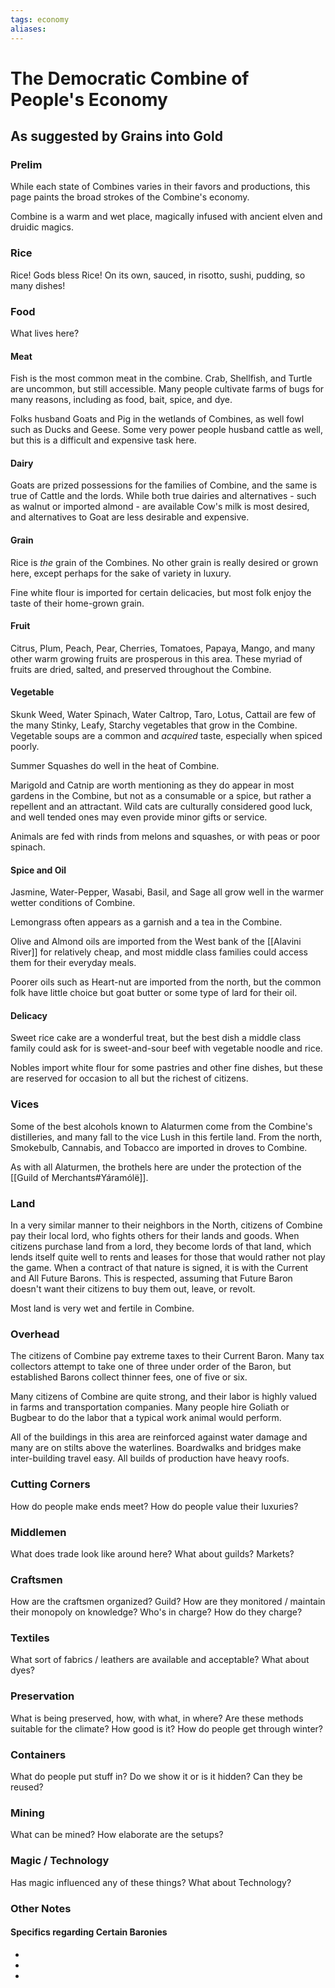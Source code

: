 ```yaml
---
tags: economy
aliases:
---
```


# The Democratic Combine of People's Economy
## As suggested by Grains into Gold
### Prelim
While each state of Combines varies in their favors and productions, this page paints the broad strokes of the Combine's economy.

Combine is a warm and wet place, magically infused with ancient elven and druidic magics.

### Rice
Rice! Gods bless Rice! On its own, sauced, in risotto, sushi, pudding, so many dishes!

### Food
What lives here?
#### Meat
Fish is the most common meat in the combine. Crab, Shellfish, and Turtle are uncommon, but still accessible. Many people cultivate farms of bugs for many reasons, including as food, bait, spice, and dye.

Folks husband Goats and Pig in the wetlands of Combines, as well fowl such as Ducks and Geese. Some very power people husband cattle as well, but this is a difficult and expensive task here.

#### Dairy
Goats are prized possessions for the families of Combine, and the same is true of Cattle and the lords. While both true dairies and alternatives - such as walnut or imported almond - are available Cow's milk is most desired, and alternatives to Goat are less desirable and expensive.

#### Grain
Rice is *the* grain of the Combines. No other grain is really desired or grown here, except perhaps for the sake of variety in luxury.

Fine white flour is imported for certain delicacies, but most folk enjoy the taste of their home-grown grain.

#### Fruit
Citrus, Plum, Peach, Pear, Cherries, Tomatoes, Papaya, Mango, and many other warm growing fruits are prosperous in this area. These myriad of fruits are dried, salted, and preserved throughout the Combine.

#### Vegetable
Skunk Weed, Water Spinach, Water Caltrop, Taro, Lotus, Cattail are few of the many Stinky, Leafy, Starchy vegetables that grow in the Combine. Vegetable soups are a common and *acquired* taste, especially when spiced poorly.

Summer Squashes do well in the heat of Combine.

Marigold and Catnip are worth mentioning as they do appear in most gardens in the Combine, but not as a consumable or a spice, but rather a repellent and an attractant. Wild cats are culturally considered good luck, and well tended ones may even provide minor gifts or service.

Animals are fed with rinds from melons and squashes, or with peas or poor spinach.

#### Spice and Oil
Jasmine, Water-Pepper, Wasabi, Basil, and Sage all grow well in the warmer wetter conditions of Combine. 

Lemongrass often appears as a garnish and a tea in the Combine.

Olive and Almond oils are imported from the West bank of the [[Alavini River]] for relatively cheap, and most middle class families could access them for their everyday meals.

Poorer oils such as Heart-nut are imported from the north, but the common folk have little choice but goat butter or some type of lard for their oil.

#### Delicacy
Sweet rice cake are a wonderful treat, but the best dish a middle class family could ask for is sweet-and-sour beef with vegetable noodle and rice.

Nobles import white flour for some pastries and other fine dishes, but these are reserved for occasion to all but the richest of citizens.

### Vices
Some of the best alcohols known to Alaturmen come from the Combine's distilleries, and many fall to the vice Lush in this fertile land. From the north, Smokebulb, Cannabis, and Tobacco are imported in droves to Combine.

As with all Alaturmen, the brothels here are under the protection of the [[Guild of Merchants#Yáramólë]].

### Land
In a very similar manner to their neighbors in the North, citizens of Combine pay their local lord, who fights others for their lands and goods. When citizens purchase land from a lord, they become lords of that land, which lends itself quite well to rents and leases for those that would rather not play the game. When a contract of that nature is signed, it is with the Current and All Future Barons. This is respected, assuming that Future Baron doesn't want their citizens to buy them out, leave, or revolt.

Most land is very wet and fertile in Combine.

### Overhead
The citizens of Combine pay extreme taxes to their Current Baron. Many tax collectors attempt to take one of three under order of the Baron, but established Barons collect thinner fees, one of five or six. 

Many citizens of Combine are quite strong, and their labor is highly valued in farms and transportation companies. Many people hire Goliath or Bugbear to do the labor that a typical work animal would perform.

All of the buildings in this area are reinforced against water damage and many are on stilts above the waterlines. Boardwalks and bridges make inter-building travel easy. All builds of production have heavy roofs.

### Cutting Corners
How do people make ends meet? How do people value their luxuries?

### Middlemen
What does trade look like around here? What about guilds? Markets?

### Craftsmen
How are the craftsmen organized? Guild? How are they monitored / maintain their monopoly on knowledge? Who's in charge? How do they charge?

### Textiles
What sort of fabrics / leathers are available and acceptable? What about dyes?

### Preservation
What is being preserved, how, with what, in where? Are these methods suitable for the climate? How good is it? How do people get through winter? 

### Containers
What do people put stuff in? Do we show it or is it hidden? Can they be reused?

### Mining
What can be mined? How elaborate are the setups?

### Magic / Technology
Has magic influenced any of these things? What about Technology?

### Other Notes
#### Specifics regarding Certain Baronies
- 
- 
- 
